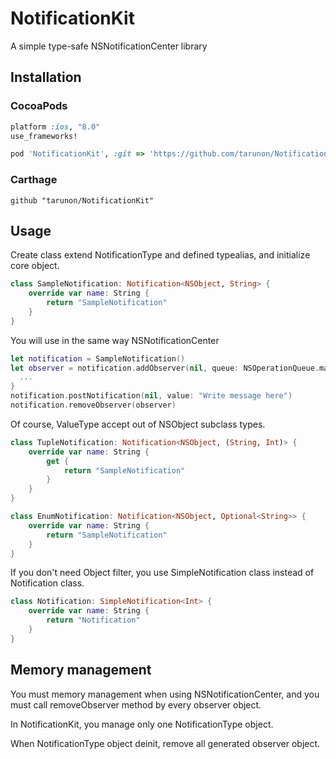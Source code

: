 # NotificationKit
A simple type-safe NSNotificationCenter library

## Installation

### CocoaPods
```ruby
platform :ios, "8.0"
use_frameworks!

pod 'NotificationKit', :git => 'https://github.com/tarunon/NotificationKit.git', :branch => 'master'
```

### Carthage
```ogdl
github "tarunon/NotificationKit"
```


## Usage
Create class extend NotificationType and defined typealias, and initialize core object.
```swift
class SampleNotification: Notification<NSObject, String> {
    override var name: String {
        return "SampleNotification"
    }
}
```

You will use in the same way NSNotificationCenter
```swift
let notification = SampleNotification()
let observer = notification.addObserver(nil, queue: NSOperationQueue.mainQueue()) { object, value in
  ...
}
notification.postNotification(nil, value: "Write message here")
notification.removeObserver(observer)
```

Of course, ValueType accept out of NSObject subclass types.
```swift
class TupleNotification: Notification<NSObject, (String, Int)> {
    override var name: String {
        get {
            return "SampleNotification"
        }
    }
}

class EnumNotification: Notification<NSObject, Optional<String>> {
    override var name: String {
        return "SampleNotification"
    }
}
```

If you don't need Object filter, you use SimpleNotification class instead of Notification class.

```swift
class Notification: SimpleNotification<Int> {
    override var name: String {
        return "Notification"
    }
}
```

## Memory management
You must memory management when using NSNotificationCenter, and you must call removeObserver method by every observer object.

In NotificationKit, you manage only one NotificationType object.

When NotificationType object deinit, remove all generated observer object.

